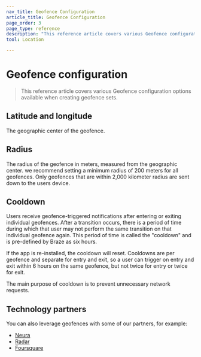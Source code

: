 ```yaml
---
nav_title: Geofence Configuration
article_title: Geofence Configuration
page_order: 3
page_type: reference
description: "This reference article covers various Geofence configurations."
tool: Location

---
```


# Geofence configuration

> This reference article covers various Geofence configuration options available when creating geofence sets.

## Latitude and longitude

The geographic center of the geofence.

## Radius

The radius of the geofence in meters, measured from the geographic center. we recommend setting a minimum radius of 200 meters for all geofences. Only geofences that are within 2,000 kilometer radius are sent down to the users device.

## Cooldown

Users receive geofence-triggered notifications after entering or exiting individual geofences. After a transition occurs, there is a period of time during which that user may not perform the same transition on that individual geofence again. This period of time is called the "cooldown" and is pre-defined by Braze as six hours.

If the app is re-installed, the cooldown will reset. Cooldowns are per geofence and separate for entry and exit, so a user can trigger on entry and exit within 6 hours on the same geofence, but not twice for entry or twice for exit.

The main purpose of cooldown is to prevent unnecessary network requests.

## Technology partners

You can also leverage geofences with some of our partners, for example: 

- [Neura][1]
- [Radar][2]
- [Foursquare][3]

[1]: {{site.baseurl}}/partners/data_augmentation/contextual_location/neura_actions/
[2]: {{site.baseurl}}/partners/data_augmentation/contextual_location/radar/
[3]: {{site.baseurl}}/partners/data_augmentation/contextual_location/foursquare/